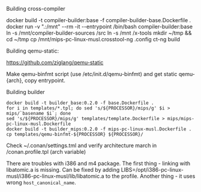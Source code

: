 Building cross-compiler

docker build -t compiler-builder:base -f compiler-builder-base.Dockerfile .
docker run -v ".:/mnt" --rm -it --entrypoint /bin/bash compiler-builder:base
ln -s /mnt/compiler-builder-sources /src
ln -s /mnt /x-tools
mkdir ~/tmp && cd ~/tmp
cp /mnt/mips-pc-linux-musl.crosstool-ng .config
ct-ng build

Building qemu-static:

https://github.com/ziglang/qemu-static

Make qemu-binfmt script (use /etc/init.d/qemu-binfmt) and get static qemu-{arch}, copy
entrypoint.

Building builder

```
docker build -t builder_base:0.2.0 -f base.Dockerfile .
for i in templates/*.tpl; do sed 's/${PROCESSOR}/mips/g' $i > mips/`basename $i`; done
sed 's/${PROCESSOR}/mips/g' templates/template.Dockerfile > mips/mips-pc-linux-musl.Dockerfile
docker build -t builder_mips:0.2.0 -f mips-pc-linux-musl.Dockerfile .
cp templates/qemu-binfmt-${PROCESSOR} ${PROCESSOR}/
```

Check ~/.conan/settings.tml and verify architecture march in <arch>/conan.profile.tpl (arch variable)


There are troubles with i386 and m4 package. The first thing - linking with libatomic.a is
missing. Can be fixed by adding
LIBS=/opt/i386-pc-linux-musl/i386-pc-linux-musl/lib/libatomic.a to the profile. Another
thing - it uses wrong `host_canonical_name`.
